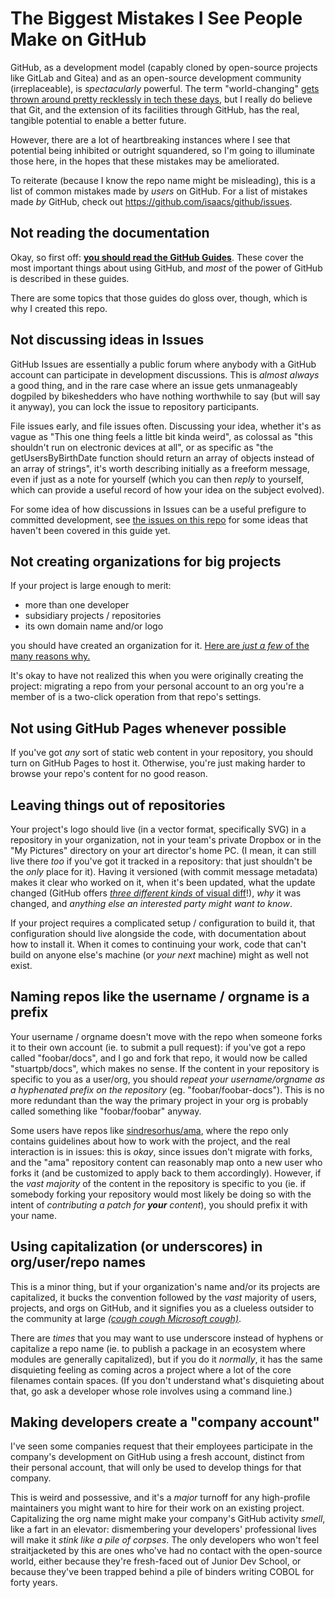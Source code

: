 # The Biggest Mistakes I See People Make on GitHub

GitHub, as a development model (capably cloned by open-source projects like GitLab and Gitea) and as an open-source development community (irreplaceable), is *spectacularly* powerful. The term "world-changing" [gets thrown around pretty recklessly in tech these days](https://www.youtube.com/watch?v=IXuFrtmOYKg), but I really do believe that Git, and the extension of its facilities through GitHub, has the real, tangible potential to enable a better future.

However, there are a lot of heartbreaking instances where I see that potential being inhibited or outright squandered, so I'm going to illuminate those here, in the hopes that these mistakes may be ameliorated.

To reiterate (because I know the repo name might be misleading), this is a list of common mistakes made by *users* on GitHub. For a list of mistakes made *by* GitHub, check out https://github.com/isaacs/github/issues.

## Not reading the documentation

Okay, so first off: [**you should read the GitHub Guides**](https://guides.github.com/). These cover the most important things about using GitHub, and *most* of the power of GitHub is described in these guides.

There are some topics that those guides do gloss over, though, which is why I created this repo.

## Not discussing ideas in Issues

GitHub Issues are essentially a public forum where anybody with a GitHub account can participate in development discussions. This is *almost always* a good thing, and in the rare case where an issue gets unmanageably dogpiled by bikeshedders who have nothing worthwhile to say (but will say it anyway), you can lock the issue to repository participants.

File issues early, and file issues often. Discussing your idea, whether it's as vague as "This one thing feels a little bit kinda weird", as colossal as "this shouldn't run on electronic devices at all", or as specific as "the getUsersByBirthDate function should return an array of objects instead of an array of strings", it's worth describing initially as a freeform message, even if just as a note for yourself (which you can then *reply* to yourself, which can provide a useful record of how your idea on the subject evolved).

For some idea of how discussions in Issues can be a useful prefigure to committed development, see [the issues on this repo](https://github.com/stuartpb/github-mistakes/issues) for some ideas that haven't been covered in this guide yet.

## Not creating organizations for big projects

If your project is large enough to merit:

- more than one developer
- subsidiary projects / repositories
- its own domain name and/or logo

you should have created an organization for it. [Here are *just a few* of the many reasons why.](https://github.com/stuartpb/how-i-roll/blob/master/starting/apps.md#step-2-create-an-organization-on-github)

It's okay to have not realized this when you were originally creating the project: migrating a repo from your personal account to an org you're a member of is a two-click operation from that repo's settings.

## Not using GitHub Pages whenever possible

If you've got *any* sort of static web content in your repository, you should turn on GitHub Pages to host it. Otherwise, you're just making harder to browse your repo's content for no good reason.

## Leaving things out of repositories

Your project's logo should live (in a vector format, specifically SVG) in a repository in your organization, not in your team's private Dropbox or in the "My Pictures" directory on your art director's home PC. (I mean, it can still live there *too* if you've got it tracked in a repository: that just shouldn't be the *only* place for it). Having it versioned (with commit message metadata) makes it clear who worked on it, when it's been updated, what the update changed (GitHub offers [*three different kinds* of visual diff](https://help.github.com/articles/rendering-and-diffing-images/)!), *why* it was changed, and *anything else an interested party might want to know*.

If your project requires a complicated setup / configuration to build it, that configuration should live alongside the code, with documentation about how to install it. When it comes to continuing your work, code that can't build on anyone else's machine (or *your next* machine) might as well not exist.

## Naming repos like the username / orgname is a prefix

Your username / orgname doesn't move with the repo when someone forks it to their own account (ie. to submit a pull request): if you've got a repo called "foobar/docs", and I go and fork that repo, it would now be called "stuartpb/docs", which makes no sense. If the content in your repository is specific to you as a user/org, you should *repeat your username/orgname as a hyphenated prefix on the repository* (eg. "foobar/foobar-docs"). This is no more redundant than the way the primary project in your org is probably called something like "foobar/foobar" anyway.

Some users have repos like [sindresorhus/ama](https://github.com/sindresorhus/ama), where the repo only contains guidelines about how to work with the project, and the real interaction is in issues: this is *okay*, since issues don't migrate with forks, and the "ama" repository content can reasonably map onto a new user who forks it (and be customized to apply back to them accordingly). However, if the *vast majority* of the content in the repository is specific to you (ie. if somebody forking your repository would most likely be doing so with the intent of *contributing a patch for **your** content*), you should prefix it with your name.

## Using capitalization (or underscores) in org/user/repo names

This is a minor thing, but if your organization's name and/or its projects are capitalized, it bucks the convention followed by the *vast* majority of users, projects, and orgs on GitHub, and it signifies you as a clueless outsider to the community at large [*(cough cough Microsoft cough)*](https://github.com/Microsoft).

There are *times* that you may want to use underscore instead of hyphens or capitalize a repo name (ie. to publish a package in an ecosystem where modules are generally capitalized), but if you do it *normally*, it has the same disquieting feeling as coming acros a project where a lot of the core filenames contain spaces. (If you don't understand what's disquieting about that, go ask a developer whose role involves using a command line.)

## Making developers create a "company account"

I've seen some companies request that their employees participate in the company's development on GitHub using a fresh account, distinct from their personal account, that will only be used to develop things for that company.

This is weird and possessive, and it's a *major* turnoff for any high-profile maintainers you might want to hire for their work on an existing project. Capitalizing the org name might make your company's GitHub activity *smell*, like a fart in an elevator: dismembering your developers' professional lives will make it *stink like a pile of corpses*. The only developers who won't feel straitjacketed by this are ones who've had no contact with the open-source world, either because they're fresh-faced out of Junior Dev School, or because they've been trapped behind a pile of binders writing COBOL for forty years.
